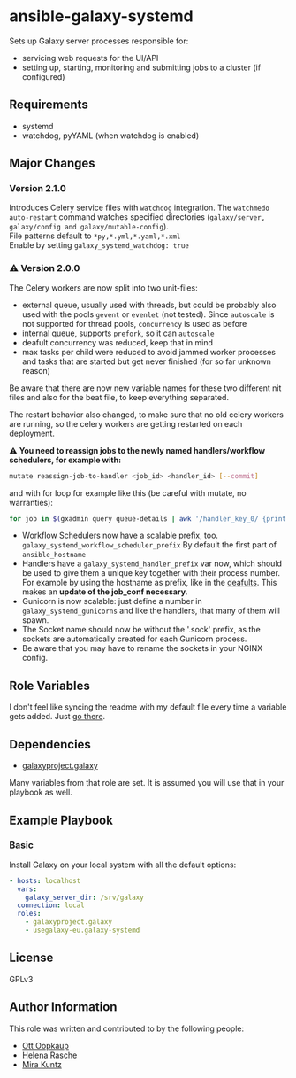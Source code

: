 # ansible-galaxy-systemd

Sets up Galaxy server processes responsible for:

- servicing web requests for the UI/API
- setting up, starting, monitoring and submitting jobs to a cluster (if configured)

## Requirements

- systemd
- watchdog, pyYAML (when watchdog is enabled)

## Major Changes

### Version 2.1.0
Introduces Celery service files with `watchdog` integration. The `watchmedo auto-restart` command watches specified directories (`galaxy/server, galaxy/config and galaxy/mutable-config`).  
File patterns default to `*py,*.yml,*.yaml,*.xml`  
Enable by setting `galaxy_systemd_watchdog: true`
### :warning: Version 2.0.0
The Celery workers are now split into two unit-files:
 - external queue, usually used with threads, but could be probably also used with the pools `gevent` or `evenlet` (not tested). Since `autoscale` is not supported for thread pools,  `concurrency` is used as before
 - internal queue, supports `prefork`, so it can `autoscale`
 - deafult concurrency was reduced, keep that in mind
 - max tasks per child were reduced to avoid jammed worker processes and tasks that are started but get never finished (for so far unknown reason)

Be aware that there are now new variable names for these two different nit files and also for the beat file, to keep everything separated.

The restart behavior also changed, to make sure that no old celery workers are running, so the celery workers are getting restarted on each deployment.


:warning: **You need to reassign jobs to the newly named handlers/workflow schedulers, for example with:**

```sh
mutate reassign-job-to-handler <job_id> <handler_id> [--commit]
```

and with for loop for example like this (be careful with mutate, no warranties):

```bash
for job in $(gxadmin query queue-details | awk '/handler_key_0/ {print $3}'); do gxadmin mutate reassign-job-to-handler $job handler_sn06_0 --commit; done

```

- Workflow Schedulers now have a scalable prefix, too. `galaxy_systemd_workflow_scheduler_prefix` By default the first part of `ansible_hostname`
- Handlers have a `galaxy_systemd_handler_prefix` var now, which should be used to give them a unique key together with their process number. For example by using the hostname as prefix, like in the [deafults][defaults]. This makes an **update of the job_conf necessary**.
- Gunicorn is now scalable: just define a number in `galaxy_systemd_gunicorns` and like the handlers, that many of them will spawn.
- The Socket name should now be without the '.sock' prefix, as the sockets are automatically created for each Gunicorn process.
- Be aware that you may have to rename the sockets in your NGINX config.

## Role Variables

I don't feel like syncing the readme with my default file every time a variable gets added. Just [go there][defaults].

[defaults]: defaults/main.yml

## Dependencies

- [galaxyproject.galaxy](https://github.com/galaxyproject/ansible-galaxy)

Many variables from that role are set. It is assumed you will use that in your playbook as well.

## Example Playbook

### Basic

Install Galaxy on your local system with all the default options:

```yaml
- hosts: localhost
  vars:
    galaxy_server_dir: /srv/galaxy
  connection: local
  roles:
    - galaxyproject.galaxy
    - usegalaxy-eu.galaxy-systemd
```

## License

GPLv3

## Author Information

This role was written and contributed to by the following people:

- [Ott Oopkaup](https://github.com/ooobik)
- [Helena Rasche](https://github.com/hexylena)
- [Mira Kuntz](https://github.com/mira-miracoli)
